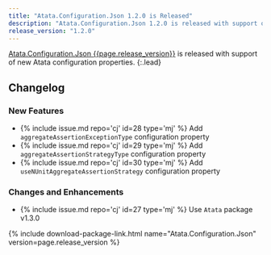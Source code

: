 ```yaml
---
title: "Atata.Configuration.Json 1.2.0 is Released"
description: "Atata.Configuration.Json 1.2.0 is released with support of new Atata configuration properties."
release_version: "1.2.0"
---
```


[Atata.Configuration.Json {{page.release_version}}](https://www.nuget.org/packages/Atata.Configuration.Json/{{page.release_version}})
is released with support of new Atata configuration properties.
{:.lead}

<!--more-->

## Changelog

### New Features

- {% include issue.md repo='cj' id=28 type='mj' %} Add `aggregateAssertionExceptionType` configuration property
- {% include issue.md repo='cj' id=29 type='mj' %} Add `aggregateAssertionStrategyType` configuration property
- {% include issue.md repo='cj' id=30 type='mj' %} Add `useNUnitAggregateAssertionStrategy` configuration property

### Changes and Enhancements

- {% include issue.md repo='cj' id=27 type='mj' %} Use `Atata` package v1.3.0

{% include download-package-link.html name="Atata.Configuration.Json" version=page.release_version %}